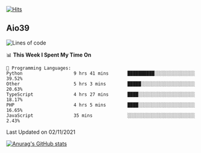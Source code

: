 [![Hits](https://hits.seeyoufarm.com/api/count/incr/badge.svg?url=https%3A%2F%2Fgithub.com%2Faio39&count_bg=%2339C5BB&title_bg=%23555555&icon=&icon_color=%23E7E7E7&title=hits&edge_flat=false)](https://hits.seeyoufarm.com)

## Aio39

<!--START_SECTION:waka-->
![Lines of code](https://img.shields.io/badge/From%20Hello%20World%20I%27ve%20Written-1.1%20million%20lines%20of%20code-blue)

📊 **This Week I Spent My Time On** 

```text
💬 Programming Languages: 
Python                   9 hrs 41 mins       ██████████░░░░░░░░░░░░░░░   39.52% 
Other                    5 hrs 3 mins        █████░░░░░░░░░░░░░░░░░░░░   20.63% 
TypeScript               4 hrs 27 mins       ████░░░░░░░░░░░░░░░░░░░░░   18.17% 
PHP                      4 hrs 5 mins        ████░░░░░░░░░░░░░░░░░░░░░   16.65% 
JavaScript               35 mins             ░░░░░░░░░░░░░░░░░░░░░░░░░   2.43%

```


 Last Updated on 02/11/2021
<!--END_SECTION:waka-->
[![Anurag's GitHub stats](https://github-readme-stats.vercel.app/api?username=aio39)](https://github.com/anuraghazra/github-readme-stats)

<!--
**aio39/aio39** is a ✨ _special_ ✨ repository because its `README.md` (this file) appears on your GitHub profile.

Here are some ideas to get you started:

- 🔭 I’m currently working on ...
- 🌱 I’m currently learning ...
- 👯 I’m looking to collaborate on ...
- 🤔 I’m looking for help with ...
- 💬 Ask me about ...
- 📫 How to reach me: ...
- 😄 Pronouns: ...
- ⚡ Fun fact: ...
-->
